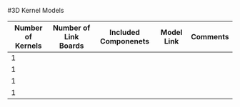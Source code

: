 #3D Kernel Models


| **Number of Kernels** | **Number of Link Boards**    | **Included Componenets** | **Model Link** | **Comments** |
|-----------------------|------------------------------|--------------------------|----------------|--------------|
| 1                     |                              |                          |                |              |
| 1                     |                              |                          |                |              |
| 1                     |                              |                          |                |              |
| 1                     |                              |                          |                |              |

